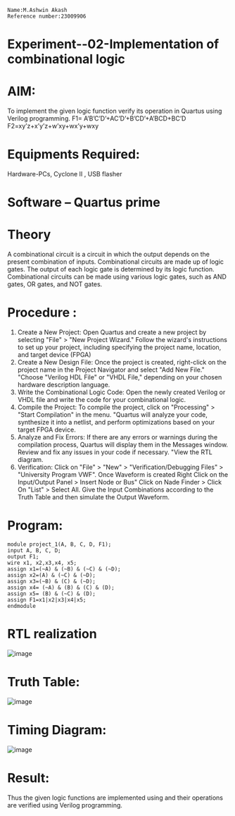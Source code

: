```
Name:M.Ashwin Akash
Reference number:23009906
```
# Experiment--02-Implementation of combinational logic
 
# AIM:
To implement the given logic function verify its operation in Quartus using Verilog programming.
 F1= A’B’C’D’+AC’D’+B’CD’+A’BCD+BC’D
F2=xy’z+x’y’z+w’xy+wx’y+wxy
 
# Equipments Required:
Hardware-PCs, Cyclone II , USB flasher

# Software – Quartus prime


# Theory
A combinational circuit is a circuit in which the output depends on the present combination of inputs. Combinational circuits are made up of logic gates. The output of each logic gate is determined by its logic function. Combinational circuits can be made using various logic gates, such as AND gates, OR gates, and NOT gates.

# Procedure :
1. Create a New Project:
Open Quartus and create a new project by selecting "File" > "New Project Wizard." Follow the wizard's instructions to set up your project, including specifying the project name, location, and target device (FPGA)
2. Create a New Design File:
Once the project is created, right-click on the project name in the Project Navigator and select "Add New File." "Choose "Verilog HDL File" or "VHDL File," depending on your chosen hardware description language.
3. Write the Combinational Logic Code:
Open the newly created Verilog or VHDL file and write the code for your combinational logic.
4. Compile the Project:
To compile the project, click on "Processing" > "Start Compilation" in the menu. "Quartus will analyze your code, synthesize it into a netlist, and perform optimizations based on your target FPGA device.<br>
5. Analyze and Fix Errors:
If there are any errors or warnings during the compilation process, Quartus will display them in the Messages window.
Review and fix any issues in your code if necessary. "View the RTL diagram.
6. Verification:
Click on "File" > "New" > "Verification/Debugging Files" > "University Program VWF".
Once Waveform is created Right Click on the Input/Output Panel > Insert Node or Bus"
Click on Nade Finder > Click On "List" > Select All.
Give the Input Combinations according to the Truth Table and then simulate the Output Waveform.

# Program:
```
module project_1(A, B, C, D, F1);
input A, B, C, D;
output F1;
wire x1, x2,x3,x4, x5;
assign x1=(~A) & (~B) & (~C) & (~D);
assign x2=(A) & (~C) & (~D);
assign x3=(~B) & (C) & (~D);
assign x4= (~A) & (B) & (C) & (D);
assign x5= (B) & (~C) & (D);
assign F1=x1|x2|x3|x4|x5;
endmodule 
```
# RTL realization
![image](https://github.com/AshwinAkash24/Experiment--02-Implementation-of-combinational-logic-/assets/144979248/817cf2c7-afa9-41e2-8ea4-f415fcdb7648)

# Truth Table:
![image](https://github.com/AshwinAkash24/Experiment--02-Implementation-of-combinational-logic-/assets/144979248/245b008d-eb8a-4041-b135-8fae4d9d8d22)

# Timing Diagram:
![image](https://github.com/AshwinAkash24/Experiment--02-Implementation-of-combinational-logic-/assets/144979248/a7900450-d31b-4777-9298-1c5de7f98002)

# Result:
Thus the given logic functions are implemented using  and their operations are verified using Verilog programming.
